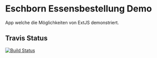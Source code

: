 Eschborn Essensbestellung Demo
==============================

App welche die Möglichkeiten von ExtJS demonstriert.

Travis Status
-------------
[![Build Status](https://secure.travis-ci.org/marcojahn/EED.png)](https://travis-ci.org/marcojahn/EED)

